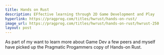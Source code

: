 ```yaml
---
title: Hands on Rust
description: EFfective learning through 2D Game Development and Play
hyperlink: https://pragprog.com/titles/hwrust/hands-on-rust/
image_url: https://pragprog.com/titles/hwrust/hands-on-rust/hwrust-250.jpg
layout: post
---
```

As part of my want to learn more about Game Dev a few peers and myself have picked up the Pragmatic Progammers copy of Hands-on Rust.